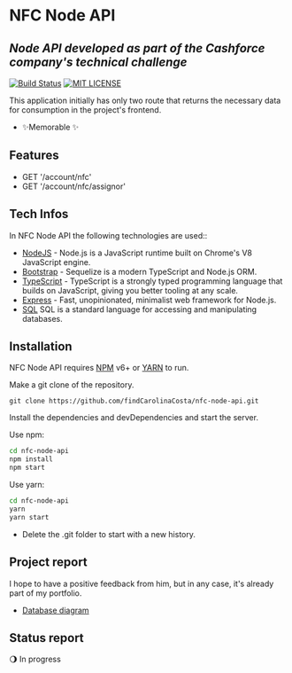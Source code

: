 # NFC Node API
## _Node API developed as part of the Cashforce company's technical challenge_

[![Build Status](https://travis-ci.org/joemccann/dillinger.svg?branch=master)](https://github.com/findCarolinaCosta/nfc-node-api)
[![MIT LICENSE](https://camo.githubusercontent.com/c6239caa38945e7693646486b0337744e4bd84d52807a7a1756d596a0e13676a/68747470733a2f2f696d672e736869656c64732e696f2f6769746875622f6c6963656e73652f65617379626173652f65617379626173652d7265616374)](https://github.com/findCarolinaCosta/nfc-node-api/blob/main/LICENSE)

This application initially has only two route that returns the necessary data for consumption in the project's frontend.

- ✨Memorable ✨

## Features

- GET '/account/nfc'
- GET '/account/nfc/assignor'

## Tech Infos

In NFC Node API the following technologies are used::

- [NodeJS](https://nodejs.org/en/) - Node.js is a JavaScript runtime built on Chrome's V8 JavaScript engine.
- [Bootstrap](https://sequelize.org/) - Sequelize is a modern TypeScript and Node.js ORM.
- [TypeScript](https://www.typescriptlang.org/) - TypeScript is a strongly typed programming language that builds on JavaScript, giving you better tooling at any scale.
- [Express](https://expressjs.com/) - Fast, unopinionated, minimalist web framework for Node.js.
- [SQL](https://www.w3schools.com/sql/sql_intro.asp) SQL is a standard language for accessing and manipulating databases.

## Installation

NFC Node API requires [NPM](https://www.npmjs.com/) v6+ or [YARN](https://yarnpkg.com/) to run.

Make a git clone of the repository.
```
git clone https://github.com/findCarolinaCosta/nfc-node-api.git
```

Install the dependencies and devDependencies and start the server.

Use npm:
```sh
cd nfc-node-api
npm install
npm start
```

Use yarn:
```sh
cd nfc-node-api
yarn
yarn start
```

- Delete the .git folder to start with a new history.

## Project report
I hope to have a positive feedback from him, but in any case, it's already part of my portfolio.
- [Database diagram]()

## Status report
:waning_gibbous_moon: In progress